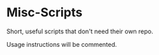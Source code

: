 # Misc-Scripts
Short, useful scripts that don't need their own repo.

Usage instructions will be commented.
